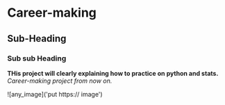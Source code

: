 # Career-making
## Sub-Heading
### Sub sub Heading
**THis project will clearly explaining how to practice on python and stats.**
*Career-making project from now on.*

![any_image]('put https:// image')
